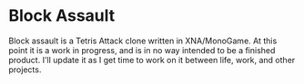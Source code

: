 # Block Assault

Block assault is a Tetris Attack clone written in XNA/MonoGame. At this point it
is a work in progress, and is in no way intended to be a finished product. I'll
update it as I get time to work on it between life, work, and other projects.

